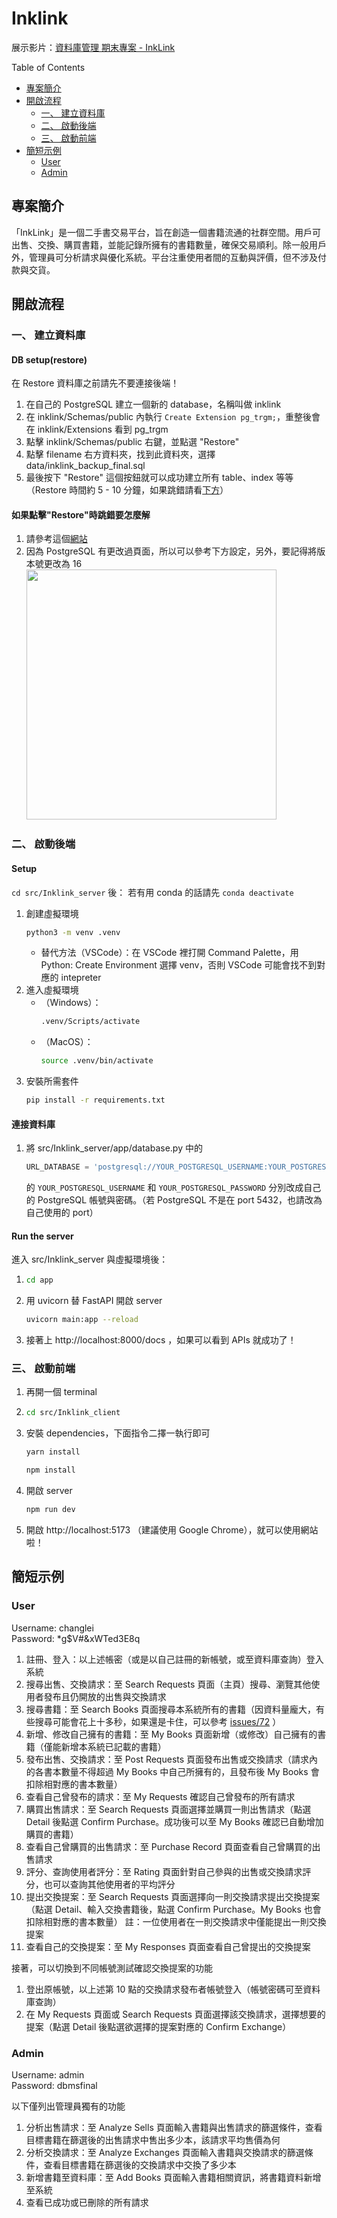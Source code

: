 # Inklink

展示影片：[資料庫管理 期末專案 - InkLink](https://www.youtube.com/watch?v=orpO0wQEOpo)

Table of Contents

- [專案簡介](#專案簡介)
- [開啟流程](#開啟流程)
  - [一、 建立資料庫](#一-建立資料庫)
  - [二、 啟動後端](#二-啟動後端)
  - [三、 啟動前端](#三-啟動前端)
- [簡短示例](#簡短示例)
  - [User](#user)
  - [Admin](#admin)

## 專案簡介
「InkLink」是一個二手書交易平台，旨在創造一個書籍流通的社群空間。用戶可出售、交換、購買書籍，並能記錄所擁有的書籍數量，確保交易順利。除一般用戶外，管理員可分析請求與優化系統。平台注重使用者間的互動與評價，但不涉及付款與交貨。

## 開啟流程

### 一、 建立資料庫

#### DB setup(restore)
在 Restore 資料庫之前請先不要連接後端！
1. 在自己的 PostgreSQL 建立一個新的 database，名稱叫做 inklink 
2. 在 inklink/Schemas/public 內執行 `Create Extension pg_trgm;`，重整後會在 inklink/Extensions 看到 pg_trgm
3. 點擊 inklink/Schemas/public 右鍵，並點選 "Restore"
4. 點擊 filename 右方資料夾，找到此資料夾，選擇 data/inklink_backup_final.sql
5. 最後按下 "Restore" 這個按鈕就可以成功建立所有 table、index 等等（Restore 時間約 5 - 10 分鐘，如果跳錯請看[下方](###如果點擊"Restore"時跳錯要怎麼解)）

#### 如果點擊"Restore"時跳錯要怎麼解

1. 請參考這個[網站](https://dba.stackexchange.com/questions/149169/binary-path-in-the-pgadmin-preferences)
2. 因為 PostgreSQL 有更改過頁面，所以可以參考下方設定，另外，要記得將版本號更改為 16
   <img src="https://i.imgur.com/Wrcy1Bh.png" data-canonical-src="https://i.imgur.com/Wrcy1Bh.png" height="400" />

### 二、 啟動後端

#### Setup

`cd src/Inklink_server` 後：
若有用 conda 的話請先 `conda deactivate`
1. 創建虛擬環境
    ```sh
    python3 -m venv .venv
    ```
   - 替代方法（VSCode）：在 VSCode 裡打開 Command Palette，用 Python: Create Environment 選擇 venv，否則 VSCode 可能會找不到對應的 intepreter
2. 進入虛擬環境
   - （Windows）：
     ```sh
     .venv/Scripts/activate
     ```
   - （MacOS）：
     ```sh
     source .venv/bin/activate
     ```
3. 安裝所需套件
   ```sh
   pip install -r requirements.txt
   ```

#### 連接資料庫

1. 將 src/Inklink_server/app/database.py 中的
   ```python
   URL_DATABASE = 'postgresql://YOUR_POSTGRESQL_USERNAME:YOUR_POSTGRESQL_PASSWORD@localhost:5432/inklink'
   ```
    的 `YOUR_POSTGRESQL_USERNAME` 和 `YOUR_POSTGRESQL_PASSWORD` 分別改成自己的 PostgreSQL 帳號與密碼。（若 PostgreSQL 不是在 port 5432，也請改為自己使用的 port）

#### Run the server

進入 src/Inklink_server 與虛擬環境後：

1. ```sh
   cd app
   ```
2. 用 uvicorn 替 FastAPI 開啟 server
   ```sh
   uvicorn main:app --reload
   ```
4. 接著上 http://localhost:8000/docs ，如果可以看到 APIs 就成功了！

### 三、 啟動前端

1. 再開一個 terminal
2. ```sh
   cd src/Inklink_client
   ```
3. 安裝 dependencies，下面指令二擇一執行即可
   ```sh
   yarn install
   ```
   ```sh
   npm install
   ```
4. 開啟 server
   ```sh
   npm run dev
   ```
5. 開啟 http://localhost:5173 （建議使用 Google Chrome），就可以使用網站啦！

## 簡短示例
### User
Username: changlei  
Password: *g$V#&xWTed3E8q
1. 註冊、登入：以上述帳密（或是以自己註冊的新帳號，或至資料庫查詢）登入系統
2. 搜尋出售、交換請求：至 Search Requests 頁面（主頁）搜尋、瀏覽其他使用者發布且仍開放的出售與交換請求
3. 搜尋書籍：至 Search Books 頁面搜尋本系統所有的書籍（因資料量龐大，有些搜尋可能會花上十多秒，如果還是卡住，可以參考 [issues/72](https://github.com/godjojo00/Inklink/issues/72) ）
4. 新增、修改自己擁有的書籍：至 My Books 頁面新增（或修改）自己擁有的書籍（僅能新增本系統已記載的書籍）
5. 發布出售、交換請求：至 Post Requests 頁面發布出售或交換請求（請求內的各書本數量不得超過 My Books 中自己所擁有的，且發布後 My Books 會扣除相對應的書本數量）
6. 查看自己曾發布的請求：至 My Requests 確認自己曾發布的所有請求
7. 購買出售請求：至 Search Requests 頁面選擇並購買一則出售請求（點選 Detail 後點選 Confirm Purchase。成功後可以至 My Books 確認已自動增加購買的書籍）
8. 查看自己曾購買的出售請求：至 Purchase Record 頁面查看自己曾購買的出售請求
9. 評分、查詢使用者評分：至 Rating 頁面針對自己參與的出售或交換請求評分，也可以查詢其他使用者的平均評分
10. 提出交換提案：至 Search Requests 頁面選擇向一則交換請求提出交換提案（點選 Detail、輸入交換書籍後，點選 Confirm Purchase。My Books 也會扣除相對應的書本數量）
   註：一位使用者在一則交換請求中僅能提出一則交換提案
11. 查看自己的交換提案：至 My Responses 頁面查看自己曾提出的交換提案

接著，可以切換到不同帳號測試確認交換提案的功能
1. 登出原帳號，以上述第 10 點的交換請求發布者帳號登入（帳號密碼可至資料庫查詢）
2. 在 My Requests 頁面或 Search Requests 頁面選擇該交換請求，選擇想要的提案（點選 Detail 後點選欲選擇的提案對應的 Confirm Exchange）

### Admin
Username: admin  
Password: dbmsfinal

以下僅列出管理員獨有的功能
1. 分析出售請求：至 Analyze Sells 頁面輸入書籍與出售請求的篩選條件，查看目標書籍在篩選後的出售請求中售出多少本，該請求平均售價為何
2. 分析交換請求：至 Analyze Exchanges 頁面輸入書籍與交換請求的篩選條件，查看目標書籍在篩選後的交換請求中交換了多少本
3. 新增書籍至資料庫：至 Add Books 頁面輸入書籍相關資訊，將書籍資料新增至系統
4. 查看已成功或已刪除的所有請求
